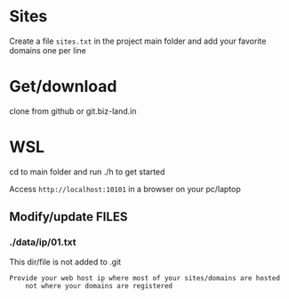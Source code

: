 # Sites

Create a file `sites.txt` in the project main folder and add your favorite domains one per line

# Get/download

clone from github or git.biz-land.in

# WSL

cd to main folder and run ./h to get started

Access `http://localhost:10101` in a browser on your pc/laptop

## Modify/update FILES

### ./data/ip/01.txt

This dir/file is not added to .git
    
    Provide your web host ip where most of your sites/domains are hosted
        not where your domains are registered

